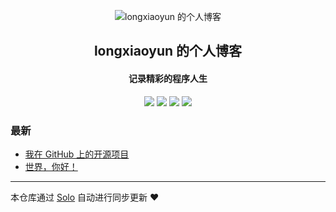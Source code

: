 <p align="center"><img alt="longxiaoyun 的个人博客" src="https://static.b3log.org/images/brand/solo-32.png"></p><h2 align="center">
longxiaoyun 的个人博客
</h2>

<h4 align="center">记录精彩的程序人生</h4>
<p align="center"><a title="longxiaoyun 的个人博客" target="_blank" href="https://github.com/longxiaoyun/solo-blog"><img src="https://img.shields.io/github/last-commit/longxiaoyun/solo-blog.svg?style=flat-square&color=FF9900"></a>
<a title="GitHub repo size in bytes" target="_blank" href="https://github.com/longxiaoyun/solo-blog"><img src="https://img.shields.io/github/repo-size/longxiaoyun/solo-blog.svg?style=flat-square"></a>
<a title="Solo Version" target="_blank" href="https://github.com/b3log/solo/releases"><img src="https://img.shields.io/badge/solo-3.6.7-f1e05a.svg?style=flat-square&color=blueviolet"></a>
<a title="Hits" target="_blank" href="https://github.com/b3log/hits"><img src="https://hits.b3log.org/longxiaoyun/solo-blog.svg"></a></p>

### 最新

* [我在 GitHub 上的开源项目](https://www.longxyun.com/my-github-repos)
* [世界，你好！](https://www.longxyun.com/hello-solo)



---

本仓库通过 [Solo](https://github.com/b3log/solo) 自动进行同步更新 ❤️ 